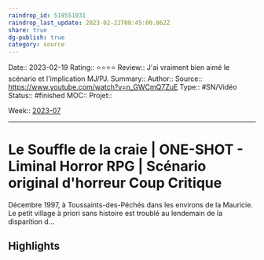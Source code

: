```yaml
---
raindrop_id: 519551031
raindrop_last_update: 2023-02-22T08:45:00.862Z
share: true
dg-publish: true
category: source
---
```


Date:: 2023-02-19
Rating:: ⭐⭐⭐⭐
Review:: J'ai vraiment bien aimé le scénario et l'implication MJ/PJ.
Summary:: 
Author::
Source:: https://www.youtube.com/watch?v=n_GWCmQ7ZuE
Type:: #SN/Vidéo 
Status:: #finished 
MOC::
Projet:: 

Week:: [2023-07](../week/2023-07.md)

***
# Le Souffle de la craie | ONE-SHOT - Liminal Horror RPG | Scénario original d'horreur Coup Critique

Décembre 1997, à Toussaints-des-Péchés dans les environs de la Mauricie. Le petit village à priori sans histoire est troublé au lendemain de la disparition d...

## Highlights

